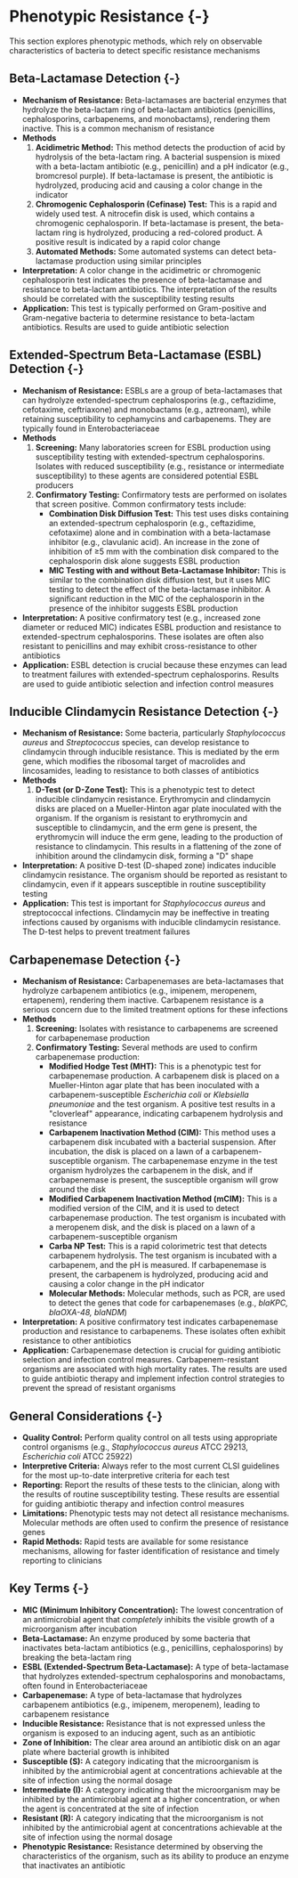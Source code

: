 #  Phenotypic Resistance {-}

This section explores phenotypic methods, which rely on observable characteristics of bacteria to detect specific resistance mechanisms

## **Beta-Lactamase Detection** {-}

*   **Mechanism of Resistance:** Beta-lactamases are bacterial enzymes that hydrolyze the beta-lactam ring of beta-lactam antibiotics (penicillins, cephalosporins, carbapenems, and monobactams), rendering them inactive. This is a common mechanism of resistance
*   **Methods**
    1.  **Acidimetric Method:** This method detects the production of acid by hydrolysis of the beta-lactam ring. A bacterial suspension is mixed with a beta-lactam antibiotic (e.g., penicillin) and a pH indicator (e.g., bromcresol purple). If beta-lactamase is present, the antibiotic is hydrolyzed, producing acid and causing a color change in the indicator
    2.  **Chromogenic Cephalosporin (Cefinase) Test:** This is a rapid and widely used test. A nitrocefin disk is used, which contains a chromogenic cephalosporin. If beta-lactamase is present, the beta-lactam ring is hydrolyzed, producing a red-colored product. A positive result is indicated by a rapid color change
    3.  **Automated Methods:** Some automated systems can detect beta-lactamase production using similar principles
*   **Interpretation:** A color change in the acidimetric or chromogenic cephalosporin test indicates the presence of beta-lactamase and resistance to beta-lactam antibiotics. The interpretation of the results should be correlated with the susceptibility testing results
*   **Application:** This test is typically performed on Gram-positive and Gram-negative bacteria to determine resistance to beta-lactam antibiotics. Results are used to guide antibiotic selection

## **Extended-Spectrum Beta-Lactamase (ESBL) Detection** {-}

*   **Mechanism of Resistance:** ESBLs are a group of beta-lactamases that can hydrolyze extended-spectrum cephalosporins (e.g., ceftazidime, cefotaxime, ceftriaxone) and monobactams (e.g., aztreonam), while retaining susceptibility to cephamycins and carbapenems. They are typically found in Enterobacteriaceae
*   **Methods**
    1.  **Screening:** Many laboratories screen for ESBL production using susceptibility testing with extended-spectrum cephalosporins. Isolates with reduced susceptibility (e.g., resistance or intermediate susceptibility) to these agents are considered potential ESBL producers
    2.  **Confirmatory Testing:** Confirmatory tests are performed on isolates that screen positive. Common confirmatory tests include:
        *   **Combination Disk Diffusion Test:** This test uses disks containing an extended-spectrum cephalosporin (e.g., ceftazidime, cefotaxime) alone and in combination with a beta-lactamase inhibitor (e.g., clavulanic acid). An increase in the zone of inhibition of ≥5 mm with the combination disk compared to the cephalosporin disk alone suggests ESBL production
        *   **MIC Testing with and without Beta-Lactamase Inhibitor:** This is similar to the combination disk diffusion test, but it uses MIC testing to detect the effect of the beta-lactamase inhibitor. A significant reduction in the MIC of the cephalosporin in the presence of the inhibitor suggests ESBL production
*   **Interpretation:** A positive confirmatory test (e.g., increased zone diameter or reduced MIC) indicates ESBL production and resistance to extended-spectrum cephalosporins. These isolates are often also resistant to penicillins and may exhibit cross-resistance to other antibiotics
*   **Application:** ESBL detection is crucial because these enzymes can lead to treatment failures with extended-spectrum cephalosporins. Results are used to guide antibiotic selection and infection control measures

## **Inducible Clindamycin Resistance Detection** {-}

*   **Mechanism of Resistance:** Some bacteria, particularly *Staphylococcus aureus* and *Streptococcus* species, can develop resistance to clindamycin through inducible resistance. This is mediated by the erm gene, which modifies the ribosomal target of macrolides and lincosamides, leading to resistance to both classes of antibiotics
*   **Methods**
    1.  **D-Test (or D-Zone Test):** This is a phenotypic test to detect inducible clindamycin resistance. Erythromycin and clindamycin disks are placed on a Mueller-Hinton agar plate inoculated with the organism. If the organism is resistant to erythromycin and susceptible to clindamycin, and the erm gene is present, the erythromycin will induce the erm gene, leading to the production of resistance to clindamycin. This results in a flattening of the zone of inhibition around the clindamycin disk, forming a "D" shape
*   **Interpretation:** A positive D-test (D-shaped zone) indicates inducible clindamycin resistance. The organism should be reported as resistant to clindamycin, even if it appears susceptible in routine susceptibility testing
*   **Application:** This test is important for *Staphylococcus aureus* and streptococcal infections. Clindamycin may be ineffective in treating infections caused by organisms with inducible clindamycin resistance. The D-test helps to prevent treatment failures

## **Carbapenemase Detection** {-}

*   **Mechanism of Resistance:** Carbapenemases are beta-lactamases that hydrolyze carbapenem antibiotics (e.g., imipenem, meropenem, ertapenem), rendering them inactive. Carbapenem resistance is a serious concern due to the limited treatment options for these infections
*   **Methods**
    1.  **Screening:** Isolates with resistance to carbapenems are screened for carbapenemase production
    2.  **Confirmatory Testing:** Several methods are used to confirm carbapenemase production:
        *   **Modified Hodge Test (MHT):** This is a phenotypic test for carbapenemase production. A carbapenem disk is placed on a Mueller-Hinton agar plate that has been inoculated with a carbapenem-susceptible *Escherichia coli* or *Klebsiella pneumoniae* and the test organism. A positive test results in a "cloverleaf" appearance, indicating carbapenem hydrolysis and resistance
        *   **Carbapenem Inactivation Method (CIM):** This method uses a carbapenem disk incubated with a bacterial suspension. After incubation, the disk is placed on a lawn of a carbapenem-susceptible organism. The carbapenemase enzyme in the test organism hydrolyzes the carbapenem in the disk, and if carbapenemase is present, the susceptible organism will grow around the disk
        *   **Modified Carbapenem Inactivation Method (mCIM):** This is a modified version of the CIM, and it is used to detect carbapenemase production. The test organism is incubated with a meropenem disk, and the disk is placed on a lawn of a carbapenem-susceptible organism
        *   **Carba NP Test:** This is a rapid colorimetric test that detects carbapenem hydrolysis. The test organism is incubated with a carbapenem, and the pH is measured. If carbapenemase is present, the carbapenem is hydrolyzed, producing acid and causing a color change in the pH indicator
        *   **Molecular Methods:** Molecular methods, such as PCR, are used to detect the genes that code for carbapenemases (e.g., *blaKPC, blaOXA-48, blaNDM*)
*   **Interpretation:** A positive confirmatory test indicates carbapenemase production and resistance to carbapenems. These isolates often exhibit resistance to other antibiotics
*   **Application:** Carbapenemase detection is crucial for guiding antibiotic selection and infection control measures. Carbapenem-resistant organisms are associated with high mortality rates. The results are used to guide antibiotic therapy and implement infection control strategies to prevent the spread of resistant organisms

## **General Considerations** {-}

*   **Quality Control:** Perform quality control on all tests using appropriate control organisms (e.g., *Staphylococcus aureus* ATCC 29213, *Escherichia coli* ATCC 25922)
*   **Interpretive Criteria:** Always refer to the most current CLSI guidelines for the most up-to-date interpretive criteria for each test
*   **Reporting:** Report the results of these tests to the clinician, along with the results of routine susceptibility testing. These results are essential for guiding antibiotic therapy and infection control measures
*   **Limitations:** Phenotypic tests may not detect all resistance mechanisms. Molecular methods are often used to confirm the presence of resistance genes
*   **Rapid Methods:** Rapid tests are available for some resistance mechanisms, allowing for faster identification of resistance and timely reporting to clinicians

## **Key Terms** {-}
*   **MIC (Minimum Inhibitory Concentration):** The lowest concentration of an antimicrobial agent that *completely* inhibits the visible growth of a microorganism after incubation
*   **Beta-Lactamase:** An enzyme produced by some bacteria that inactivates beta-lactam antibiotics (e.g., penicillins, cephalosporins) by breaking the beta-lactam ring
*   **ESBL (Extended-Spectrum Beta-Lactamase):** A type of beta-lactamase that hydrolyzes extended-spectrum cephalosporins and monobactams, often found in Enterobacteriaceae
*   **Carbapenemase:** A type of beta-lactamase that hydrolyzes carbapenem antibiotics (e.g., imipenem, meropenem), leading to carbapenem resistance
*   **Inducible Resistance:** Resistance that is not expressed unless the organism is exposed to an inducing agent, such as an antibiotic
*   **Zone of Inhibition:** The clear area around an antibiotic disk on an agar plate where bacterial growth is inhibited
*   **Susceptible (S):** A category indicating that the microorganism is inhibited by the antimicrobial agent at concentrations achievable at the site of infection using the normal dosage
*   **Intermediate (I):** A category indicating that the microorganism may be inhibited by the antimicrobial agent at a higher concentration, or when the agent is concentrated at the site of infection
*   **Resistant (R):** A category indicating that the microorganism is not inhibited by the antimicrobial agent at concentrations achievable at the site of infection using the normal dosage
*   **Phenotypic Resistance:** Resistance determined by observing the characteristics of the organism, such as its ability to produce an enzyme that inactivates an antibiotic
